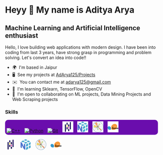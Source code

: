 Heyy 👋 My name is Aditya Arya
===================================================================================================================================

Machine Learning and Artificial Intelligence enthusiast
--------------------

Hello, I love building web applications with modern design. I have been into coding from last 3 years, have strong grasp in programming and problem solving.
Let's convert an idea into code!!

* 🌍  I'm based in Jaipur
* 🖥️  See my projects at [AdArya125/Projects](https://github.com/AdArya125/Projects)
* ✉️  You can contact me at [adarya125@gmail.com](mailto:adarya125@gmail.com)
* 🧠  I'm learning Sklearn, TensorFlow, OpenCV
* 🤝  I'm open to collaborating on ML projects, Data Mining Projects and Web Scraping projects

### Skills
<div style="background-color: #6a0dad; border-radius: 10px; padding: 5px;">
    <a href="https://docs.microsoft.com/en-us/cpp/?view=msvc-170" target="_blank" rel="noreferrer"><img src="https://raw.githubusercontent.com/danielcranney/readme-generator/main/public/icons/skills/cplusplus-colored.svg" width="36" height="36" alt="C++" style="margin-right: 10px;" /></a>
    <a href="https://www.python.org/" target="_blank" rel="noreferrer"><img src="https://raw.githubusercontent.com/danielcranney/readme-generator/main/public/icons/skills/python-colored.svg" width="36" height="36" alt="Python" style="margin-right: 10px;" /></a>
    <a href="https://git-scm.com/" target="_blank" rel="noreferrer"><img src="https://raw.githubusercontent.com/danielcranney/readme-generator/main/public/icons/skills/git-colored.svg" width="36" height="36" alt="Git" style="margin-right: 10px;" /></a>
    <a href="https://pandas.pydata.org/" target="_blank" rel="noreferrer"><img src="https://github.com/AdArya125/AdArya125/blob/main/Pandas.png" width="36" height="36" alt="Pandas" style="margin-right: 10px;" /></a>
    <a href="https://numpy.org/" target="_blank" rel="noreferrer"><img src="https://github.com/AdArya125/AdArya125/blob/main/NumPy.svg" width="36" height="36" alt="NumPy" style="margin-right: 10px;" /></a>
    <a href="https://matplotlib.org/" target="_blank" rel="noreferrer"><img src="https://github.com/AdArya125/AdArya125/blob/main/Matplotlib.svg" width="36" height="36" alt="Matplotlib" style="margin-right: 10px;" /></a>
    <a href="https://scikit-learn.org/" target="_blank" rel="noreferrer"><img src="https://github.com/AdArya125/AdArya125/blob/main/scikit-learn.svg" width="36" height="36" alt="scikit-learn" style="margin-right: 10px;" /></a>
</div>

<a href="https://pandas.pydata.org/" target="_blank" rel="noreferrer"><img src="https://github.com/AdArya125/AdArya125/blob/main/Pandas.png" width="36" height="36" alt="Pandas" style="margin-right: 10px;" /></a>
<a href="https://numpy.org/" target="_blank" rel="noreferrer"><img src="https://github.com/AdArya125/AdArya125/blob/main/NumPy.svg" width="36" height="36" alt="NumPy" style="margin-right: 10px;" /></a>
<a href="https://matplotlib.org/" target="_blank" rel="noreferrer"><img src="https://github.com/AdArya125/AdArya125/blob/main/Matplotlib.svg" width="36" height="36" alt="Matplotlib" style="margin-right: 10px;" /></a>
<a href="https://scikit-learn.org/" target="_blank" rel="noreferrer"><img src="https://github.com/AdArya125/AdArya125/blob/main/scikit-learn.svg" width="36" height="36" alt="scikit-learn" style="margin-right: 10px;" /></a>

